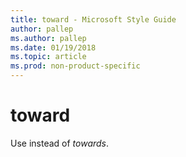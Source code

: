 ```yaml
---
title: toward - Microsoft Style Guide
author: pallep
ms.author: pallep
ms.date: 01/19/2018
ms.topic: article
ms.prod: non-product-specific
---
```


# toward

Use instead of *towards*.
